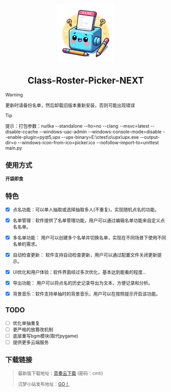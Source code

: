 <div align="center">
<a><img src="./Class-Roster-Picker.png" width="180" height="180" alt="Class-Roster-Picker"></a>
</div>

<div align="center">

# Class-Roster-Picker-NEXT

</div>

> [!WARNING]
> 更新时请备份名单，然后卸载旧版本重新安装，否则可能出现错误
> 

> [!TIP]
> 提示：打包参数：nuitka --standalone --lto=no --clang --msvc=latest --disable-ccache --windows-uac-admin --windows-console-mode=disable --enable-plugin=pyqt5,upx --upx-binary=E:\ctest\o\upx\upx.exe --output-dir=o --windows-icon-from-ico=picker.ico --nofollow-import-to=unittest main.py

## 使用方式

**开袋即食**


## 特色
- [x] 点名功能：可以单人抽取或选择抽取多人(不重复)，实现随机点名的功能。
- [x] 名单管理：软件提供了名单管理功能，用户可以通过编辑名单功能来自定义点名名单。
- [x] 多名单功能： 用户可以创建多个名单并切换名单，实现在不同场景下使用不同名单的需求。
- [x] 自动检查更新： 软件支持自动检查更新，用户可以通过配置文件关闭更新提示。
- [x] UI优化和用户体验：软件界面经过多次优化，基本达到能看的程度...
- [x] 导出功能： 用户可以将点名的历史记录导出为文本，方便记录和分析。
- [x] 背景音乐：软件支持单抽时的背景音乐，用户可以在按照提示开启该功能。


## TODO
- [ ] 优化单抽重复
- [ ] 更严格的放篡改机制
- [ ] 底层重写bgm模块(取代pygame)
- [ ] 提供更多云端服务
      
## 下载链接
> 最新版下载地址：[蓝奏云下载](https://yish.lanzouw.com/b038hjo8f) (密码：cmti)
> 
> 沉梦小站发布地址：[GO！](https://cmxz.top/ktdmq)
